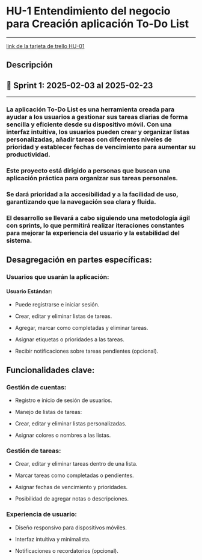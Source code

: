 # HU-1 Entendimiento del negocio para Creación aplicación To-Do List
--------------------
[link de la tarjeta de trello HU-01](https://trello.com/c/6FctVKFo)
## Descripción
## 📅 Sprint 1: 2025-02-03 al 2025-02-23
-------------------------
### La aplicación To-Do List es una herramienta creada para ayudar a los usuarios a gestionar sus tareas diarias de forma sencilla y eficiente desde su dispositivo móvil. Con una interfaz intuitiva, los usuarios pueden crear y organizar listas personalizadas, añadir tareas con diferentes niveles de prioridad y establecer fechas de vencimiento para aumentar su productividad.

### Este proyecto está dirigido a personas que buscan una aplicación práctica para organizar sus tareas personales.

### Se dará prioridad a la accesibilidad y a la facilidad de uso, garantizando que la navegación sea clara y fluida.

### El desarrollo se llevará a cabo siguiendo una metodología ágil con sprints, lo que permitirá realizar iteraciones constantes para mejorar la experiencia del usuario y la estabilidad del sistema.

## Desagregación en partes específicas:
### Usuarios que usarán la aplicación:
#### Usuario Estándar:

* Puede registrarse e iniciar sesión.

* Crear, editar y eliminar listas de tareas.

* Agregar, marcar como completadas y eliminar tareas.

* Asignar etiquetas o prioridades a las tareas.

* Recibir notificaciones sobre tareas pendientes (opcional).

## Funcionalidades clave:
### Gestión de cuentas:

* Registro e inicio de sesión de usuarios.

* Manejo de listas de tareas:

* Crear, editar y eliminar listas personalizadas.

* Asignar colores o nombres a las listas.

### Gestión de tareas:

* Crear, editar y eliminar tareas dentro de una lista.

* Marcar tareas como completadas o pendientes.

* Asignar fechas de vencimiento y prioridades.

* Posibilidad de agregar notas o descripciones.

### Experiencia de usuario:

* Diseño responsivo para dispositivos móviles.

* Interfaz intuitiva y minimalista.

* Notificaciones o recordatorios (opcional).